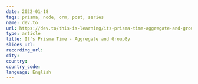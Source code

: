 ```yaml
---
date: 2022-01-18
tags: prisma, node, orm, post, series
name: dev.to
url: https://dev.to/this-is-learning/its-prisma-time-aggregate-and-groupby-36a7
type: article
title: It's Prisma Time - Aggregate and GroupBy
slides_url:
recording_url:
city:
country:
country_code:
language: English
---
```

